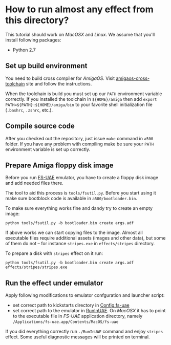 How to run almost any effect from this directory?
===

This tutorial should work on *MacOSX* and *Linux*. We assume that you'll install
following packages:
 * Python 2.7

Set up build environment
---

You need to build cross compiler for *AmigaOS*. Visit
[amigaos-cross-toolchain](https://github.com/cahirwpz/amigaos-cross-toolchain)
site and follow the instructions.

When the toolchain is build you must set up our `PATH` environment variable
correctly. If you installed the toolchain in `${HOME}/amiga` then add
`export PATH=${PATH}:${HOME}/amiga/bin` to your favorite shell initialization
file (`.bashrc`, `.zshrc`, etc.).

Compile source code
---

After you checked out the repository, just issue `make` command in `a500`
folder. If you have any problem with compiling make be sure your `PATH`
environment variable is set up correctly.

Prepare Amiga floppy disk image
---

Before you run [FS-UAE](https://fs-uae.net/) emulator, you have to create a
floppy disk image and add needed files there.

The tool to aid this process is `tools/fsutil.py`. Before you start using it
make sure bootblock code is available in `a500/bootloader.bin`.

To make sure everything works fine and dandy try to create an empty image:
```
python tools/fsutil.py -b bootloader.bin create args.adf
```

If above works we can start copying files to the image. Almost all executable
files require additional assets (images and other data), but some of them do not
– for instance `stripes.exe` in `effects/stripes` directory.

To prepare a disk with `stripes` effect on it run:
```
python tools/fsutil.py -b bootloader.bin create args.adf effects/stripes/stripes.exe
```

Run the effect under emulator
---

Apply following modifications to emulator confguration and launcher script:
 - set correct path to kickstarts directory in [Config.fs-uae](https://github.com/cahirwpz/demoscene/blob/master/a500/effects/Config.fs-uae#L14)
 - set correct path to the emulator in [RunInUAE](https://github.com/cahirwpz/demoscene/blob/master/a500/effects/RunInUAE#L51). On *MacOSX* it has to point to the executable file in *FS-UAE* application directory, namely `/Applications/fs-uae.app/Contents/MacOS/fs-uae`

If you did everything correctly run `./RunInUAE` command and enjoy `stripes`
effect. Some useful diagnostic messages will be printed on terminal.
